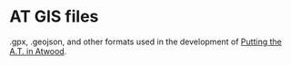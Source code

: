 # AT GIS files

.gpx, .geojson, and other formats used in the development of [Putting the A.T. in Atwood](https://github.com/atwooddc/putting-the-at-in-atwood).
